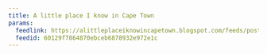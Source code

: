 ```yaml
---
title: A little place I know in Cape Town
params:
  feedlink: https://alittleplaceiknowincapetown.blogspot.com/feeds/posts/default
  feedid: 60129f7864870ebceb6878932e972e1c
---
```

